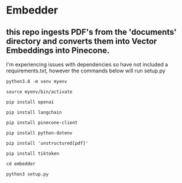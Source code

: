 # Embedder

## this repo ingests PDF's from the 'documents' directory and converts them into Vector Embeddings into Pinecone.

I'm experiencing issues with dependencies so have not included a requirements.txt, however the commands below will run setup.py

```
python3.8 -m venv myenv
```
```
source myenv/bin/activate 
```
```
pip install openai
```
```
pip install langchain
```
```
pip install pinecone-client
```
```
pip install python-dotenv
```
```
pip install 'unstructured[pdf]'
```
```
pip install tiktoken
```
```
cd embedder
```
```
python3 setup.py
```